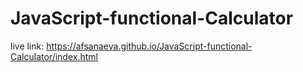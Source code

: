 # JavaScript-functional-Calculator
live link: https://afsanaeva.github.io/JavaScript-functional-Calculator/index.html

